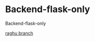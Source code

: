 # Backend-flask-only
Backend-flask-only

[raghu branch](https://github.com/9394113857/Backend-flask-only/tree/raghu)

